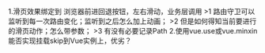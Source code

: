 1.滑页效果绑定到 浏览器前进回退按钮，左右滑动，业务层调用
	>1 路由守卫可以监听到每一次路由变化；监听到之后怎么加上动画；
	>2 但是如何得知当前要进行的滑页动作；怎么带参数；
	>3 有没有必要记录Path
2.使用vue.use或vue.minxin能否实现挂载skip到Vue实例上，优劣？